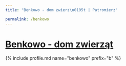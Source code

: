 ```yaml
---
title: "Benkowo - dom zwierz\u0105t | Patromierz"

permalink: /benkowo
---
```


# [Benkowo - dom zwierząt](https://patronite.pl/benkowo)

{% include profile.md name="benkowo" prefix="b" %}

